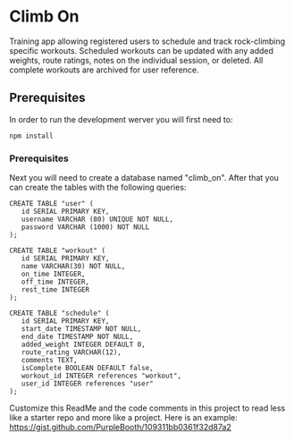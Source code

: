 # Climb On
Training app allowing registered users to schedule and track rock-climbing specific workouts. Scheduled workouts can be       updated with any added weights, route ratings, notes on the individual session, or deleted. All complete workouts are         archived for user reference.

## Prerequisites
In order to run the development werver you will first need to:
  ```
  npm install
  ```
 ### Prerequisites
 Next you will need to create a database named "climb_on". After that you can create the tables with the following queries:
 ```
 CREATE TABLE "user" (
    id SERIAL PRIMARY KEY,
    username VARCHAR (80) UNIQUE NOT NULL,
    password VARCHAR (1000) NOT NULL
);

CREATE TABLE "workout" (
	id SERIAL PRIMARY KEY,
	name VARCHAR(30) NOT NULL,
	on_time INTEGER,
	off_time INTEGER,
	rest_time INTEGER
);

CREATE TABLE "schedule" (
	id SERIAL PRIMARY KEY,
	start_date TIMESTAMP NOT NULL,
	end_date TIMESTAMP NOT NULL,
	added_weight INTEGER DEFAULT 0,
	route_rating VARCHAR(12),
	comments TEXT,
	isComplete BOOLEAN DEFAULT false,
	workout_id INTEGER references "workout",
	user_id INTEGER references "user"
);
 ```
 
Customize this ReadMe and the code comments in this project to read less like a starter repo and more like a project. Here is an example: https://gist.github.com/PurpleBooth/109311bb0361f32d87a2
